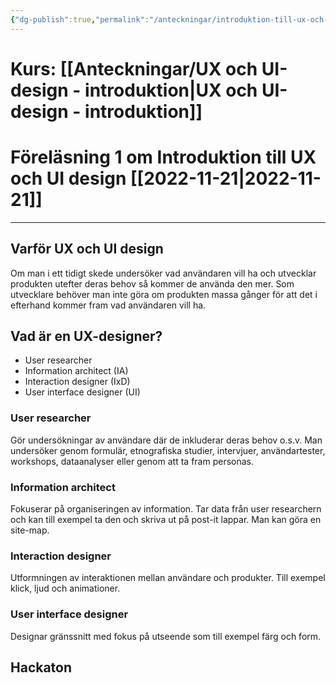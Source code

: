 ```yaml
---
{"dg-publish":true,"permalink":"/anteckningar/introduktion-till-ux-och-ui-design/"}
---
```


# Kurs: [[Anteckningar/UX och UI-design - introduktion\|UX och UI-design - introduktion]]
# Föreläsning 1 om Introduktion till UX och UI design [[2022-11-21\|2022-11-21]]
---
## Varför UX och UI design
Om man i ett tidigt skede undersöker vad användaren vill ha och utvecklar produkten utefter deras behov så kommer de använda den mer.
Som utvecklare behöver man inte göra om produkten massa gånger för att det i efterhand kommer fram vad användaren vill ha.
## Vad är en UX-designer?
- User researcher
- Information architect (IA)
- Interaction designer (IxD)
- User interface designer (UI)
### User researcher
Gör undersökningar av användare där de inkluderar deras behov o.s.v.
Man undersöker genom formulär, etnografiska studier, intervjuer, användartester, workshops, dataanalyser eller genom att ta fram personas.
### Information architect
Fokuserar på organiseringen av information. Tar data från user researchern och kan till exempel ta den och skriva ut på post-it lappar. 
Man kan göra en site-map.
### Interaction designer
Utformningen av interaktionen mellan användare och produkter. Till exempel klick, ljud och animationer.
### User interface designer
Designar gränssnitt med fokus på utseende som till exempel färg och form.

## Hackaton
